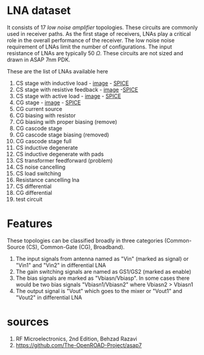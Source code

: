 # LNA dataset
It consists of 17 *low noise amplifier* topologies. These circuits are commonly used in receiver paths. As the first stage of receivers, LNAs play a critical role in the overall performance of the receiver. The low noise noise requirement of LNAs limit the number of configurations. The input resistance of LNAs are typically 50 $\Omega$. These circuits are not sized and drawn in ASAP 7nm PDK.

These are the list of LNAs available here

1. CS stage with inductive load - [image](../../../images/lna/1.png) - [SPICE](./LNA_1.sp)
2. CS stage with resistive feedback - [image](../../../images/lna/2.png) -[SPICE](./LNA_2.sp)
3. CS stage with active load - [image](../../../images/lna/3.png) - [SPICE](./LNA_3.sp)
4. CG stage - [image](../../../images/lna/4.png) - [SPICE](./LNA_4.sp)
5. CG current source
6. CG biasing with resistor
7. CG biasing with proper biasing (remove)
8. CG cascode stage
9. CG cascode stage biasing (removed)
10. CG cascode stage full
11. CS inductive degenerate
12. CS inductive degenerate with pads
13. CS transformer feedforward (problem)
14. CS noise cancelling
15. CS load switching
16. Resistance cancelling lna
17. CS differential
18. CG differential
19. test circuit

# Features
These topologies can be classified broadly in three categories (Common-Source (CS), Common-Gate (CG), Broadband).
1. The input signals from antenna named as "Vin" (marked as signal) or "Vin1" and "Vin2" in differential LNA
2. The gain switching signals are named as GS1/GS2 (marked as enable)
3. The bias signals are marked as "Vbiasn/Vbiasp". In some cases there would be two bias signals "Vbiasn1/Vbiasn2" where Vbiasn2 > Vbiasn1
4. The output signal is "Vout" which goes to the mixer or "Vout1" and "Vout2" in differential LNA

# sources
1. RF Microelectronics, 2nd Edition, Behzad Razavi
2. https://github.com/The-OpenROAD-Project/asap7

